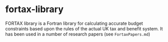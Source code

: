 # fortax-library

FORTAX library is a Fortran library for calculating accurate budget constraints based upon the rules of the actual UK tax and benefit system. It has been used in a number of research papers (see `FortaxPapers.md`)


